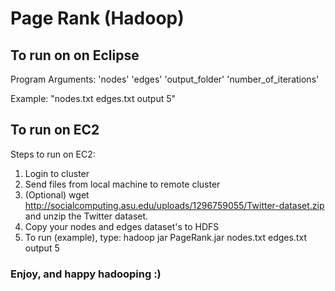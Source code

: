 # Page Rank (Hadoop)

## To run on on Eclipse

Program Arguments: 'nodes' 'edges' 'output_folder' 'number_of_iterations'

Example: "nodes.txt edges.txt output 5"

## To run on EC2
Steps to run on EC2:

1.  Login to cluster
2.  Send files from local machine to remote cluster
3.  (Optional) wget http://socialcomputing.asu.edu/uploads/1296759055/Twitter-dataset.zip and unzip the Twitter dataset. 
4.  Copy your nodes and edges dataset's to HDFS
5.  To run (example), type: hadoop jar PageRank.jar nodes.txt edges.txt output 5


### Enjoy, and happy hadooping :)

